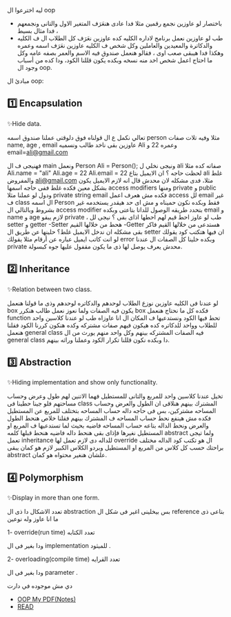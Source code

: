 ليه اخترعوا ال oop
- باختصار لو عاوزين نجمع رقمين مثلا فدا عادى هنعَرَف المتغير الاول والتانى ونجمعهم فدا مثال بسيط ،
- طب لو عاوزين نعمل برنامج لاداره الكليه كده عاوزين نعَرَف كل الطلاب ال ف الكليه والدكاترة والمعيدين والعاملين وكل شخص ف الكليه عاوزين نعَرَف اسمه وعمره وهكذا فدا هيبقى صعب اوى ،
فقالو هنعمل صندوق فيه الاسم والعمر بصفه عامه وكل ما احتاج اعمل شخص اخد منه نسخه وبكده يكون قللنا الكود، 
ودا كده من أسباب وجود ال oop.

 مبادئ ال oop:
  
 ## 1️⃣ Encapsulation
✨Hide data.

تعالي نكمل ع ال قولناه فوق دلوقتى عملنا صندوق اسمه person مثلا وفيه تلات صفات name, age , email 
عاوزين بقى ناخد طالب ونسميه Ali وعمره 22 و email=ali@gmail.com

فهنيجى ف ال main ونعمل 
Person Ali = Person();
ونيجى نخلي ل ali صفاته كده مثلا
Ali.name = "ali"
Ali.age = 22
Ali.email = 22
لحظت حاجه ؟
ان الايميل بتاع ali غلط والمفروض ali@gmail.com مثلا، فدى مشكله لان محدش قال انه لازم الايميل يكون بشكل معين فكده غلط 
ففى حاجه اسمها access modifiers ومنها private و public  
ودول لو عملنا مثلا private string email فكده مش هعرف اعمل access لل email غير ف class ال اسمه Person فقط وبكده نكون حميناه و مش اى حد هيقدر يستخدمه غير بشروط 
وبالتالي ال access modifier بتحدد طريقه الوصول للداتا بتاعتى
وبكده email و name و age لازم يبقو private  ،
طب لو عاوز احط قيم لهم احطها اذاى بقى ؟
نيجى لل setter و getter 
-Setter هحط من خلالها  القيم
-Getter هستدعى من خلالها القيم 
فاكر بقى مشكله ان ندخل الايميل غلط؟ 
حلينها عن طريق ال setter ان فيها هتكتب كود يقولك لو انت كاتب ايميل عباره عن أرقام مثلا يقولك error 
وبكده خلينا كل الصفات ال عندنا private محدش يعرف يوصل لها ذى ما يكون مقفول عليها جوه كبسولة.

## 2️⃣ Inheritance
✨Relation between two class.

لو عندنا فى الكليه عاوزين نوزع الطلاب  لوحدهم والدكاتره لوحدهم وذى ما قولنا هنعمل box يكون فيه الصفات ولما نعوز نعمل طالب هنكرر box  فكده كل ما نحتاج هنعمل function تحط فيها الكود ونستدعيها ف المكان ال انا عاوزاه طب لو عندنا كلاسين واحد للطلاب وواحد للدكاتره كده هيكون فيهم صفات مشتركه وكده هنكون كررنا الكود فقلنا هنعمل general class فيه الصفات المشتركه بينهم وكل واحد منهم يورث من ال general class دا وبكده نكون قللنا تكرار الكود وعملنا وراثه بينهم.

## 3️⃣ Abstraction
✨Hiding implementation and show only functionality.

تخيل عندنا كلاسين واحد للمربع والتانى للمستطيل 
فهما الاتنين لهم طول وعرض وحساب مساحتهم
فلو جينا حطينا فى class المشترك بينهم هنلاقى ان الطول والعرض وحساب المساحه مشتركين،
 بس فى حاجه داله حساب المساحه بتختلف للمربع عن المستطيل فكده مش هينفع نحط حساب المساحه ف المشترك بينهم 
فقلنا خلاص هنحط الطول والعرض ونحط الداله بتاعه حساب المساحه فاضيه بحيث لما تستدعيها ف المربع او المستطيل نغيرها فإذاى بقى هنحط داله فاضيه هنحط قبلها كلمه abstract 
ولما تيجى تعمل inheritance للداله دى لازم تعمل لها override ال هو تكتب كود الداله مختلف براحتك حسب كل كلاس من المربع او المستطيل 
وبردو الكلاس الكبير لازم هو كمان يبقى abstract علشان هنغير محتواه هو كمان.

## 4️⃣ Polymorphism
✨Display in more than one form.

تعدد الاشكال
دا ذى ال abstraction بس بيخلينى اغير فى شكل ال reference بتاعى ذى ما انا عاوز 
وله نوعين

1- override(run time) تعدد الكتابه

ودا بغير فى ال implementation للميثود .

2- overloading(compile time) تعدد القرايه

ودا بغير فى ال parameter .

دي مش موجوده في دارت

- [OOP My PDF(Notes)](https://www.canva.com/design/DAF9mAsMDyk/HclHwvlCNACJ0yIBgloDMA/edit?utm_content=DAF9mAsMDyk&utm_campaign=designshare&utm_medium=link2&utm_source=sharebutton)
- [READ](https://www.scaler.com/topics/flutter-tutorial/oops-in-dart/)

